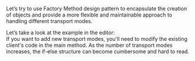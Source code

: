 Let’s try to use Factory Method design pattern to encapsulate the creation of objects and provide a more flexible
and maintainable approach to handling different transport modes.

Let’s take a look at the example in the editor: \
If you want to add new transport modes, you'll need to modify the existing client's code in the main method.
As the number of transport modes increases, the if-else structure can become cumbersome and hard to read.
